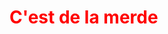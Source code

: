 <head>
  <style>
    h1 {
      color: red;
    }
  </style>
<head>

<body>
  <h1>C'est de la merde<h1>
</body>
